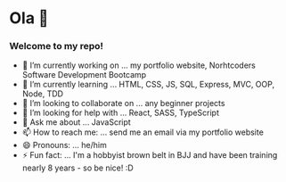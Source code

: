 # Ola 👋

### Welcome to my repo!

- 🔭 I’m currently working on ... my portfolio website, Norhtcoders Software Development Bootcamp
- 🌱 I’m currently learning ... HTML, CSS, JS, SQL, Express, MVC, OOP, Node, TDD
- 👯 I’m looking to collaborate on ... any beginner projects
- 🤔 I’m looking for help with ... React, SASS, TypeScript
- 💬 Ask me about ... JavaScript
- 📫 How to reach me: ... send me an email via my portfolio website
- 😄 Pronouns: ... he/him
- ⚡ Fun fact: ... I'm a hobbyist brown belt in BJJ and have been training nearly 8 years - so be nice! :D
